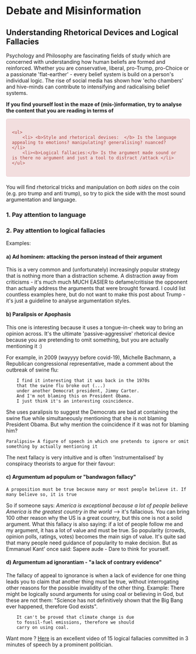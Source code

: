 # Debate and Misinformation
## Understanding Rhetorical Devices and Logical Fallacies 

Psychology and Philosophy are fascinating fields of study which are concerned with understanding how human beliefs are formed and reinforced.  Whether you are  conservative, liberal, pro-Trump, pro-Choice or a passionate 'flat-earther' - every belief system is build on a person's individual logic.  The rise of social media has shown how 'echo chambers' and hive-minds can contribute to intensifying and radicalising belief systems.

**If you find yourself lost in the maze of (mis-)information, try to analyse the content that you are reading in terms of**

 <div style="padding: 15px; border: 1px solid transparent; border-color: transparent; margin-bottom: 20px; border-radius: 4px;  color: #a94442; background-color: #f2dede; border-color: #ebccd1;">
	<div class="linelist">
		
    <ul>
        <li> <b>Style and rhetorical devises:  </b> Is the language appealing to emotions? manipulating? generalising? nuanced?  </li>
        <li><b>Logical fallacies:</b> Is the argument made sound or is there no argument and just a tool to distract /attack </li>
    </ul>
</div>
</div>


You will find rhetorical tricks and manipulation on *both sides* on the coin (e.g. pro trump and anti trump), so try to pick the side with the most sound argumentation and language. 
 

### 1. Pay attention to language

### 2. Pay attention to logical fallacies


Examples:

#### a) Ad hominem: attacking the person instead of their argument

This is a very common and (unfortunately) increasingly popular strategy that is nothing more than a distraction scheme.  A distraction away from criticisms - it's much much MUCH EASIER  to defame/critisise the opponent than actually address the arguments that were brought forward. I could list countless examples here, but do not want to make this post about Trump - it's just a guideline to analyse  argumentation styles.  

#### b) Paralipsis or Apophasis
This one is interesting because it uses a tongue-in-cheek way to bring an opinion across. It's the ultimate  'passive-aggressive' rhetorical device  because you are pretending to omit something, but you are actually mentioning it :) 

For example, in 2009 (wayyyy before covid-19), Michelle Bachmann, a Republican congressional representative, made a comment about the outbreak of swine flu:

```
	I find it interesting that it was back in the 1970s 
	that the swine flu broke out (...)
	under another Democrat president, Jimmy Carter. 
	And I'm not blaming this on President Obama. 
	I just think it's an interesting coincidence.
```

She uses paralipsis to suggest the Democrats are bad at containing the swine flue while simultaneously mentioning that she is not blaming  President Obama. But why mention the coincidence if it was not for blaming him? 

```Paralipsis= A figure of speech in which one pretends to ignore or omit something by actually mentioning it```

The next fallacy is very intuitive and is often 'instrumentalised' by conspiracy theorists to argue for their favour:

#### c) Argumentum ad populum or "bandwagon fallacy"
``A proposition must be true because many or most people believe it. If many believe so, it is true`` 

So if someone says: *America is exceptional because  a lot of people believe America is the greatest country in the world* --> it's fallacious.  You can bring 100 other reason why the US is a great country, but this one is not a solid argument. What this fallacy is also saying:  if a lot of people follow me and my argument, it has a lot of value and must be true. So popularity (crowds, opinion polls, ratings, votes) becomes the main sign of value. It's quite sad that many people need guidance of popularity to make decision. But  as Emmanuel Kant' once said: Sapere aude -  Dare to think for yourself.

#### d) Argumentum ad ignorantiam    -   "a lack of contrary evidence"
The fallacy of appeal to ignorance is when a lack of evidence for one thing leads you to claim that another thing must be true, without interrogating other reasons for the possible invalidity of the other thing.
Example:  There might be logically sound arguments for using coal or believing in God, but these are not them: "Science has not definitively shown that the Big Bang ever happened, therefore God exists".

```
	It can't be proved that climate change is due 
	to fossil-fuel emissions, therefore we should 
	carry on using coal.
```

Want more ? [Here](https://www.youtube.com/watch?v=w2CxDu7jiyE) is an excellent video of 15 logical fallacies committed in 3 minutes of speech by a prominent politician.



<!-- color: #31708f; background-color: #d9edf7; border-color: #bce8f1; blue -->
<!-- <div style="padding: 15px; border: 1px solid transparent; border-color: transparent; margin-bottom: 20px; border-radius: 4px; color: #3c763d; background-color: #dff0d8; border-color: #d6e9c6;">
I am a success message
</div>

<div style="padding: 15px; border: 1px solid transparent; border-color: transparent; margin-bottom: 20px; border-radius: 4px; color: #a94442; background-color: #f2dede; border-color: #ebccd1;">
I am an error message
</div> -->

 